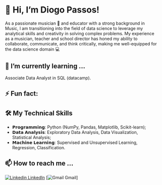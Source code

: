 # 👋 Hi, I’m Diogo Passos!
As a passionate musician 🎵 and educator with a strong background in Music, I am transitioning into the field of data science to leverage my analytical skills and creativity in solving complex problems. My experience as a musician, teacher and school director has honed my ability to collaborate, communicate, and think critically, making me well-equipped for the data science domain 💻
## 🌱 I’m currently learning ...
Associate Data Analyst in SQL (datacamp).
## ⚡ Fun fact:
## 🛠️ My Technical Skills
- 𝗣𝗿𝗼𝗴𝗿𝗮𝗺𝗺𝗶𝗻𝗴: Python (NumPy, Pandas, Matplotlib, Scikit-learn);
- 𝗗𝗮𝘁𝗮 𝗔𝗻𝗮𝗹𝘆𝘀𝗶𝘀: Exploratory Data Analysis, Data Visualization, Statistical Analysis;
- 𝗠𝗮𝗰𝗵𝗶𝗻𝗲 𝗟𝗲𝗮𝗿𝗻𝗶𝗻𝗴: Supervised and Unsupervised Learning, Regression, Classification.
## 📫 How to reach me ...
[![Linkedin](https://i.stack.imgur.com/gVE0j.png) LinkedIn](https://www.linkedin.com/in/dpassos91/)
[![Gmail](https://www.vecteezy.com/png/16716465-gmail-png-icon) Gmail]



<!---
dpassos91/dpassos91 is a ✨ special ✨ repository because its `README.md` (this file) appears on your GitHub profile.
You can click the Preview link to take a look at your changes.
--->
